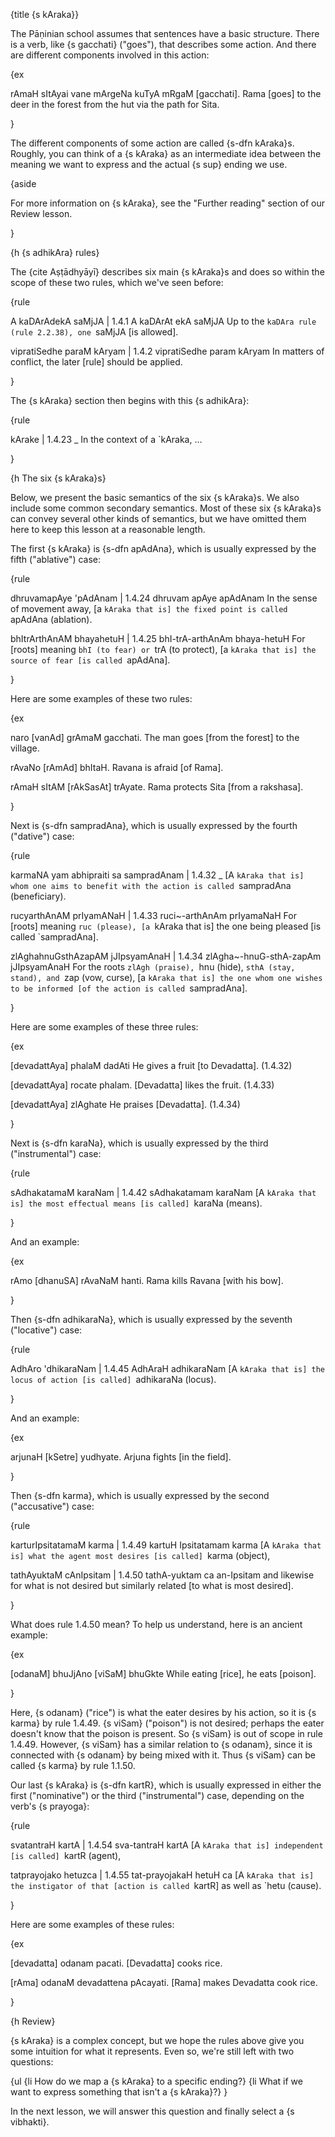 {title {s kAraka}}

The Pāṇinian school assumes that sentences have a basic structure. There is a
verb, like {s gacchati} ("goes"), that describes some action. And there are
different components involved in this action:

{ex

rAmaH sItAyai vane mArgeNa kuTyA mRgaM [gacchati].
Rama [goes] to the deer in the forest from the hut via the path for Sita.

}

The different components of some action are called {s-dfn kAraka}s. Roughly,
you can think of a {s kAraka} as an intermediate idea between the meaning we
want to express and the actual {s sup} ending we use.

{aside

For more information on {s kAraka}, see the "Further reading" section of our
Review lesson.

}


{h {s adhikAra} rules}

The {cite Aṣṭādhyāyī} describes six main {s kAraka}s and does so within the
scope of these two rules, which we've seen before:

{rule

A kaDArAdekA saMjJA | 1.4.1
A kaDArAt ekA saMjJA
Up to the `kaDAra rule (rule 2.2.38), one `saMjJA [is allowed].

vipratiSedhe paraM kAryam | 1.4.2
vipratiSedhe param kAryam
In matters of conflict, the later [rule] should be applied.

}

The {s kAraka} section then begins with this {s adhikAra}:

{rule

kArake | 1.4.23
_
In the context of a `kAraka, &hellip;

}

{h The six {s kAraka}s}

Below, we present the basic semantics of the six {s kAraka}s. We also include
some common secondary semantics. Most of these six {s kAraka}s can convey
several other kinds of semantics, but we have omitted them here to keep this
lesson at a reasonable length.

The first {s kAraka} is {s-dfn apAdAna}, which is usually expressed by the
fifth ("ablative") case:

{rule

dhruvamapAye 'pAdAnam | 1.4.24
dhruvam apAye apAdAnam
In the sense of movement away, [a `kAraka that is] the fixed point is called
`apAdAna (ablation).

bhItrArthAnAM bhayahetuH | 1.4.25
bhI-trA-arthAnAm bhaya-hetuH
For [roots] meaning `bhI (to fear) or `trA (to protect), [a `kAraka that is]
the source of fear [is called `apAdAna].

}

Here are some examples of these two rules:

{ex

naro [vanAd] grAmaM gacchati.
The man goes [from the forest] to the village.

rAvaNo [rAmAd] bhItaH.
Ravana is afraid [of Rama].

rAmaH sItAM [rAkSasAt] trAyate.
Rama protects Sita [from a rakshasa].

}

Next is {s-dfn sampradAna}, which is usually expressed by the fourth
("dative") case:

{rule

karmaNA yam abhipraiti sa sampradAnam | 1.4.32
_
[A `kAraka that is] whom one aims to benefit with the action is called
`sampradAna (beneficiary).

rucyarthAnAM prIyamANaH | 1.4.33
ruci~-arthAnAm prIyamaNaH
For [roots] meaning `ruc (please), [a `kAraka that is] the one being pleased
[is called `sampradAna].

zlAghahnuGsthAzapAM jJIpsyamAnaH | 1.4.34
zlAgha~-hnuG-sthA-zapAm jJIpsyamAnaH
For the roots `zlAgh (praise), `hnu (hide), `sthA (stay, stand), and `zap (vow,
curse), [a `kAraka that is] the one whom one wishes to be informed [of the
action is called `sampradAna].

}

Here are some examples of these three rules:

{ex

[devadattAya] phalaM dadAti
He gives a fruit [to Devadatta]. (1.4.32)

[devadattAya] rocate phalam.
[Devadatta] likes the fruit. (1.4.33)

[devadattAya] zlAghate
He praises [Devadatta]. (1.4.34)

}

Next is {s-dfn karaNa}, which is usually expressed by the third
("instrumental") case:

{rule

sAdhakatamaM karaNam | 1.4.42
sAdhakatamam karaNam
[A `kAraka that is] the most effectual means [is called] `karaNa (means).

}

And an example:

{ex

rAmo [dhanuSA] rAvaNaM hanti.
Rama kills Ravana [with his bow].

}

Then {s-dfn adhikaraNa}, which is usually expressed by the seventh
("locative") case:

{rule

AdhAro 'dhikaraNam | 1.4.45
AdhAraH adhikaraNam
[A `kAraka that is] the locus of action [is called] `adhikaraNa (locus).

}

And an example:

{ex

arjunaH [kSetre] yudhyate.
Arjuna fights [in the field].

}

Then {s-dfn karma}, which is usually expressed by the second ("accusative")
case:

{rule

karturIpsitatamaM karma | 1.4.49
kartuH Ipsitatamam karma
[A `kAraka that is] what the agent most desires [is called] `karma (object),

tathAyuktaM cAnIpsitam | 1.4.50
tathA-yuktam ca an-Ipsitam
and likewise for what is not desired but similarly related [to what is most desired].

}

What does rule 1.4.50 mean? To help us understand, here is an ancient example:

{ex

[odanaM] bhuJjAno [viSaM] bhuGkte
While eating [rice], he eats [poison].

}

Here, {s odanam} ("rice") is what the eater desires by his action, so it is {s
karma} by rule 1.4.49. {s viSam} ("poison") is not desired; perhaps the eater
doesn't know that the poison is present. So {s viSam} is out of scope in rule
1.4.49.  However, {s viSam} has a similar relation to {s odanam}, since it is
connected with {s odanam} by being mixed with it. Thus {s viSam} can be called
{s karma} by rule 1.1.50.

Our last {s kAraka} is {s-dfn kartR}, which is usually expressed in either the
first ("nominative") or the third ("instrumental") case, depending on the
verb's {s prayoga}:

{rule

svatantraH kartA | 1.4.54
sva-tantraH kartA
[A `kAraka that is] independent [is called] `kartR (agent),

tatprayojako hetuzca | 1.4.55
tat-prayojakaH hetuH ca
[A `kAraka that is] the instigator of that [action is called `kartR] as well as
`hetu (cause).

}


Here are some examples of these rules:

{ex

[devadatta] odanam pacati.
[Devadatta] cooks rice.

[rAma] odanaM devadattena pAcayati.
[Rama] makes Devadatta cook rice.

}


{h Review}

{s kAraka} is a complex concept, but we hope the rules above give you some
intuition for what it represents. Even so, we're still left with two questions:

{ul
    {li How do we map a {s kAraka} to a specific ending?}
    {li What if we want to express something that isn't a {s kAraka}?}
}

In the next lesson, we will answer this question and finally select a {s
vibhakti}.
